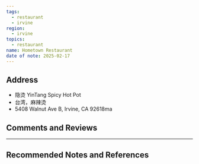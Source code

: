 ```yaml
---
tags:
  - restaurant
  - irvine
region:
  - irvine
topics:
  - restaurant
name: Hometown Restaurant
date of note: 2025-02-17
---
```


## Address

- 隐烫 YinTang Spicy Hot Pot
- 台湾，麻辣烫
- 5408 Walnut Ave B, Irvine, CA 92618ma




## Comments and Reviews






-----------
##  Recommended Notes and References


